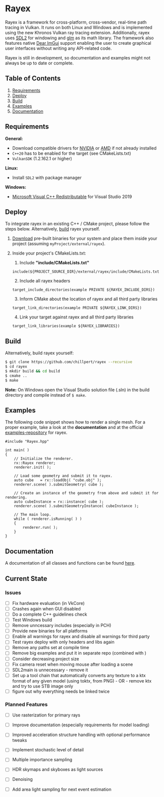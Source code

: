 # Rayex

Rayex is a framework for cross-platform, cross-vendor, real-time path tracing in Vulkan. It runs on both Linux and Windows and is implemented using the new Khronos Vulkan ray tracing extension. Additionally, rayex uses [SDL2](https://www.libsdl.org/index.php) for windowing and [glm](https://glm.g-truc.net/0.9.9/index.html) as its math library. The framework also features native [Dear ImGui](https://github.com/ocornut/imgui) support enabling the user to create graphical user interfaces without writing any API-related code.

Rayex is still in development, so documentation and examples might not always be up to date or complete.

## Table of Contents
1. [Requirements](#requirements)
2. [Deploy](#deploy)
3. [Build](#build)
4. [Examples](#examples)
5. [Documentation](#documentation)

## Requirements
**General:**
- Download compatible drivers for [NVIDIA](https://www.nvidia.com/Download/index.aspx?lang=en-us) or [AMD](https://www.amd.com/en/support/kb/release-notes/rn-rad-win-20-11-2-vrt-beta) if not already installed
- `C++20` has to be enabled for the target (see CMakeLists.txt)
- `VulkanSDK` (1.2.162.1 or higher)

**Linux:**
- Install `SDL2` with package manager

**Windows:**
- [Microsoft Visual C++ Redistributable](https://visualstudio.microsoft.com/downloads/?q=Microsoft+Visual+C%2B%2B+Redistributable+for+Visual+Studio+2019) for Visual Studio 2019

## Deploy
To integrate rayex in an existing C++ / CMake project, please follow the steps below. Alternatively, [build](#build) rayex yourself.

1. [Download](https://github.com/chillpert/rayex) pre-built binaries for your system and place them inside your project (assuming `myProject/external/rayex`).
2. Inside your project's CMakeLists.txt:

   1. Include **"include/CMakeLists.txt"**
   ```
   include(${PROJECT_SOURCE_DIR}/external/rayex/include/CMakeLists.txt)
   ```
   2. Include all rayex headers
   ```
   target_include_directories(example PRIVATE ${RAYEX_INCLUDE_DIRS})
   ```
   3. Inform CMake about the location of rayex and all third party libraries
   ```
   target_link_directories(example PRIVATE ${RAYEX_LINK_DIRS})
   ``` 
   4. Link your target against rayex and all third party libraries
   ```
   target_link_libraries(example ${RAYEX_LIBRARIES})
   ```

## Build
Alternatively, build rayex yourself:
```sh
$ git clone https://github.com/chillpert/rayex --recursive
$ cd rayex 
$ mkdir build && cd build
$ cmake ..
$ make
```

**Note:** On Windows open the Visual Studio solution file (.sln) in the build directory and compile instead of `$ make`.

## Examples
The following code snippet shows how to render a single mesh. For a proper example, take a look at the **documentation** and at the official [examples-repository](https://github.com/chillpert/rayex-examples) for rayex.

```
#include "Rayex.hpp"

int main( )
{
    // Initialize the renderer.
    rx::Rayex renderer;
    renderer.init( );
    
    // Load some geometry and submit it to rayex.
    auto cube   = rx::loadObj( "cube.obj" );
    renderer.scene( ).submitGeometry( cube );

    // Create an instance of the geometry from above and submit it for rendering.
    auto cubeInstance = rx::instance( cube );
    renderer.scene( ).submitGeometryInstance( cubeInstance );

    // The main loop.
    while ( renderer.isRunning( ) )
    {
        renderer.run( );
    }
}
```

## Documentation
A documentation of all classes and functions can be found [here](https://chillpert.github.io/rayex/html/index.html).

## Current State
### Issues
- [ ] Fix hardware evaluation (in VkCore)
- [ ] Crashes again when GUI disabled
- [ ] Do a complete C++ guidelines check
- [ ] Test Windows build
- [ ] Remove unncessary includes (especially in PCH)
- [ ] Provide new binaries for all platforms
- [ ] Enable all warnings for rayex and disable all warnings for third party
- [ ] Test rayex deploy with only headers and libs again
- [ ] Remove any paths set at compile time
- [ ] Remove big examples and put it in separate repo (combined with )
- [ ] Consider decreasing project size
- [ ] Fix camera reset when moving mouse after loading a scene
- [ ] SDL2main is unnecessary - remove it
- [ ] Set up a tool chain that automatically converts any texture to a ktx format of any given model (using toktx, from PNG) - OR - remove ktx and try to use STB image only
- [ ] figure out why everything needs be linked twice
 
### Planned Features
- [ ] Use rasterization for primary rays
- [ ] Improve documentation (especially requirements for model loading)
- [ ] Improved acceleration structure handling with optional performance tweaks
- [ ] Implement stochastic level of detail
- [ ] Multiple importance sampling
- [ ] HDR skymaps and skyboxes as light sources
- [ ] Denoising
- [ ] Add area light sampling for next event estimation

